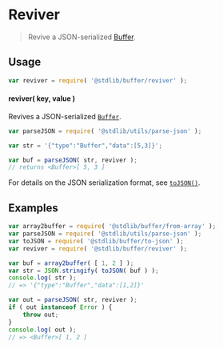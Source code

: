 <!--

@license Apache-2.0

Copyright (c) 2018 The Stdlib Authors.

Licensed under the Apache License, Version 2.0 (the "License");
you may not use this file except in compliance with the License.
You may obtain a copy of the License at

   http://www.apache.org/licenses/LICENSE-2.0

Unless required by applicable law or agreed to in writing, software
distributed under the License is distributed on an "AS IS" BASIS,
WITHOUT WARRANTIES OR CONDITIONS OF ANY KIND, either express or implied.
See the License for the specific language governing permissions and
limitations under the License.

-->

# Reviver

> Revive a JSON-serialized [Buffer][@stdlib/buffer/ctor].

<!-- Section to include introductory text. Make sure to keep an empty line after the intro `section` element and another before the `/section` close. -->

<section class="intro">

</section>

<!-- /.intro -->

<!-- Package usage documentation. -->

<section class="usage">

## Usage

```javascript
var reviver = require( '@stdlib/buffer/reviver' );
```

#### reviver( key, value )

Revives a JSON-serialized [`Buffer`][@stdlib/buffer/ctor].

```javascript
var parseJSON = require( '@stdlib/utils/parse-json' );

var str = '{"type":"Buffer","data":[5,3]}';

var buf = parseJSON( str, reviver );
// returns <Buffer>[ 5, 3 ]
```

For details on the JSON serialization format, see [`toJSON()`][@stdlib/buffer/to-json].

</section>

<!-- /.usage -->

<!-- Package usage notes. Make sure to keep an empty line after the `section` element and another before the `/section` close. -->

<section class="notes">

</section>

<!-- /.notes -->

<!-- Package usage examples. -->

<section class="examples">

## Examples

<!-- eslint no-undef: "error" -->

```javascript
var array2buffer = require( '@stdlib/buffer/from-array' );
var parseJSON = require( '@stdlib/utils/parse-json' );
var toJSON = require( '@stdlib/buffer/to-json' );
var reviver = require( '@stdlib/buffer/reviver' );

var buf = array2buffer( [ 1, 2 ] );
var str = JSON.stringify( toJSON( buf ) );
console.log( str );
// => '{"type":"Buffer","data":[1,2]}'

var out = parseJSON( str, reviver );
if ( out instanceof Error ) {
    throw out;
}
console.log( out );
// => <Buffer>[ 1, 2 ]
```

</section>

<!-- /.examples -->

<!-- Section to include cited references. If references are included, add a horizontal rule *before* the section. Make sure to keep an empty line after the `section` element and another before the `/section` close. -->

<section class="references">

</section>

<!-- /.references -->

<!-- Section for related `stdlib` packages. Do not manually edit this section, as it is automatically populated. -->

<section class="related">

</section>

<!-- /.related -->

<!-- Section for all links. Make sure to keep an empty line after the `section` element and another before the `/section` close. -->

<section class="links">

[@stdlib/buffer/to-json]: https://github.com/stdlib-js/stdlib/tree/develop/lib/node_modules/%40stdlib/buffer/to-json

[@stdlib/buffer/ctor]: https://github.com/stdlib-js/stdlib/tree/develop/lib/node_modules/%40stdlib/buffer/ctor

</section>

<!-- /.links -->

